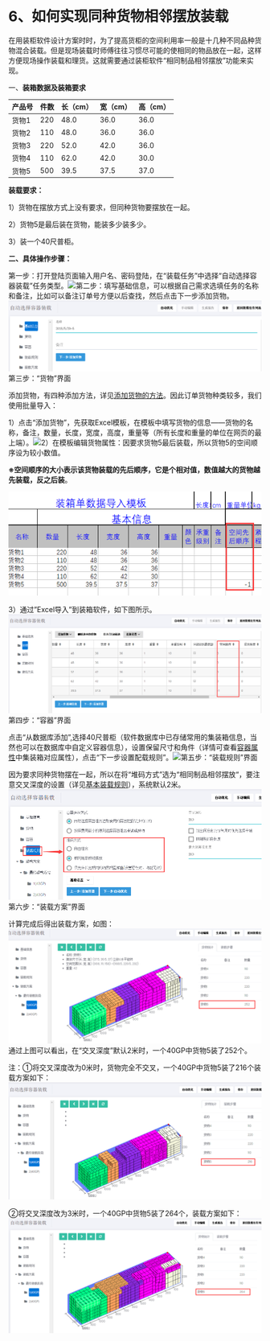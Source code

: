 # 6、如何实现同种货物相邻摆放装载

在用装柜软件设计方案时时，为了提高货柜的空间利用率一般是十几种不同品种货物混合装载。但是现场装载时师傅往往习惯尽可能的使相同的物品放在一起，这样方便现场操作装载和理货。这就需要通过装柜软件“相同制品相邻摆放”功能来实现。

一、**装箱数据及装箱要求**

| 产品号 | 件数 | 长（cm） | 宽（cm） | 高（cm） |
| :--- | :--- | :--- | :--- | :--- |
| 货物1 | 220 | 48.0 | 36.0 | 36.0 |
| 货物2 | 110 | 48.0 | 36.0 | 36.0 |
| 货物3 | 220 | 52.0 | 42.0 | 36.0 |
| 货物4 | 110 | 62.0 | 42.0 | 30.0 |
| 货物5 | 500 | 39.5 | 37.5 | 37.0 |

**装载要求：**

1）货物在摆放方式上没有要求，但同种货物要摆放在一起。

2）货物5是最后装在货物，能装多少装多少。

3）装一个40尺普柜。

**二、具体操作步骤：**

第一步：打开登陆页面输入用户名、密码登陆，在“装载任务”中选择“自动选择容器装载”任务类型。![](https://github.com/loadmaster/loadmaster-manual/tree/4f20f7e1d8eaa187d96657173bdf15a3c193db55/assets/图片101%20-%20副本%20%284%29.png)第二步：填写基础信息，可以根据自己需求选填任务的名称和备注，比如可以备注订单号方便以后查找，然后点击下一步添加货物。![](../.gitbook/assets/5%20-%20副本%20%283%29.png)第三步：“货物”界面

添加货物，有四种添加方法，详见[添加货物的方法](https://doc.zhuangxiang.com/page/goods/add%20way.html)。因此订单货物种类较多，我们使用批量导入：

1）点击“添加货物”，先获取Excel模板，在模板中填写货物的信息——货物的名称，备注，数量，长度，宽度，高度，重量等（所有长度和重量的单位在网页的最上端）。![](https://github.com/loadmaster/loadmaster-manual/tree/4f20f7e1d8eaa187d96657173bdf15a3c193db55/assets/uu.png)2）在模板编辑货物属性：因要求货物5最后装载，所以货物5的空间顺序设为较小数值。

**※空间顺序的大小表示该货物装载的先后顺序，它是个相对值，数值越大的货物越先装载，反之后装**。

![](../.gitbook/assets/83.png)

3）通过”Excel导入”到装箱软件，如下图所示。![](../.gitbook/assets/84.png)第四步：“容器”界面

点击“从数据库添加”,选择40尺普柜（软件数据库中已存储常用的集装箱信息，当然也可以在数据库中自定义容器信息），设置保留尺寸和角件（详情可查看[容器属性](https://doc.zhuangxiang.com/page/container/property.html)中集装箱对应属性），点击“下一步设置配载规则”。![](https://github.com/loadmaster/loadmaster-manual/tree/4f20f7e1d8eaa187d96657173bdf15a3c193db55/assets/ww.png)第五步：“装载规则”界面

因为要求同种货物摆在一起，所以在将“堆码方式”选为“相同制品相邻摆放“，要注意交叉深度的设置（详见[基本装载规则](https://doc.zhuangxiang.com/page/Loading%20Rule/base%20rule.html)），系统默认2米。![](../.gitbook/assets/85.png)第六步：“装载方案”界面

计算完成后得出装载方案，如图：![](../.gitbook/assets/86.png)通过上图可以看出，在“交叉深度”默认2米时，一个40GP中货物5装了252个。

注：①将交叉深度改为0米时，货物完全不交叉，一个40GP中货物5装了216个装载方案如下：![](../.gitbook/assets/87.png)

②将交叉深度改为3米时，一个40GP中货物5装了264个，装载方案如下：![](../.gitbook/assets/88.png)

